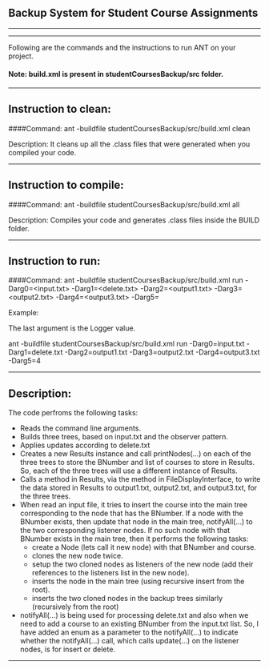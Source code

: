 ## Backup System for Student Course Assignments

-----------------------------------------------------------------------
-----------------------------------------------------------------------

Following are the commands and the instructions to run ANT on your project.
#### Note: build.xml is present in studentCoursesBackup/src folder.

-----------------------------------------------------------------------
## Instruction to clean:

####Command: 
ant -buildfile studentCoursesBackup/src/build.xml clean

Description: It cleans up all the .class files that were generated when you
compiled your code.

-----------------------------------------------------------------------
## Instruction to compile:

####Command: ant -buildfile studentCoursesBackup/src/build.xml all

Description: Compiles your code and generates .class files inside the BUILD folder.

-----------------------------------------------------------------------
## Instruction to run:

####Command: 
ant -buildfile studentCoursesBackup/src/build.xml run -Darg0=<input.txt> -Darg1=<delete.txt> -Darg2=<output1.txt> -Darg3=<output2.txt> -Darg4=<output3.txt> -Darg5=<logger-value> 

Example:

The last argument is the Logger value. 

ant -buildfile studentCoursesBackup/src/build.xml run -Darg0=input.txt -Darg1=delete.txt -Darg2=output1.txt -Darg3=output2.txt -Darg4=output3.txt -Darg5=4

-----------------------------------------------------------------------
## Description: 
The code perfroms the following tasks:

* Reads the command line arguments.
* Builds three trees, based on input.txt and the observer pattern.
* Applies updates according to delete.txt
* Creates a new Results instance and call printNodes(...) on each of the three trees to store the BNumber and list of courses to store in Results. So, each of the three trees will use a different instance of Results.
* Calls a method in Results, via the method in FileDisplayInterface, to write the data stored in Results to output1.txt, output2.txt, and output3.txt, for the three trees.
* When read an input file, it tries to insert the course into the main tree corresponding to the node that has the BNumber. If a node with the BNumber exists, then update that node in the main tree, notifyAll(...) to the two corresponding listener nodes. If no such node with that BNumber exists in the main tree, then it performs the following tasks:
	* create a Node (lets call it new node) with that BNumber and course.
	* clones the new node twice.
	* setup the two cloned nodes as listeners of the new node (add their references to the listeners list in the new node).
	* inserts the node in the main tree (using recursive insert from the root).
	* inserts the two cloned nodes in the backup trees similarly (recursively from the root)
* notifyAll(...) is being used for processing delete.txt and also when we need to add a course to an existing BNumber from the input.txt list. So, I have added an enum as a parameter to the notifyAll(...) to indicate whether the notifyAll(...) call, which calls update(...) on the listener nodes, is for insert or delete.
 
-----------------------------------------------------------------------




